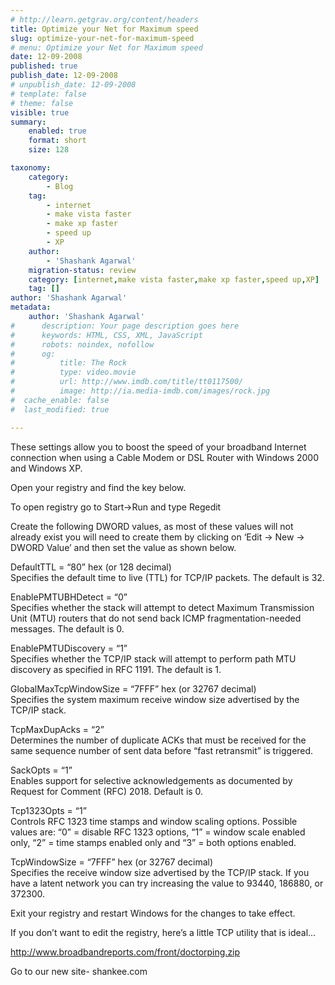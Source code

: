 ```yaml
---
# http://learn.getgrav.org/content/headers
title: Optimize your Net for Maximum speed
slug: optimize-your-net-for-maximum-speed
# menu: Optimize your Net for Maximum speed
date: 12-09-2008
published: true
publish_date: 12-09-2008
# unpublish_date: 12-09-2008
# template: false
# theme: false
visible: true
summary:
    enabled: true
    format: short
    size: 128

taxonomy:
    category:
        - Blog
    tag:
        - internet
        - make vista faster
        - make xp faster
        - speed up
        - XP
    author:
        - 'Shashank Agarwal'
    migration-status: review
    category: [internet,make vista faster,make xp faster,speed up,XP]
    tag: []
author: 'Shashank Agarwal'
metadata:
    author: 'Shashank Agarwal'
#      description: Your page description goes here
#      keywords: HTML, CSS, XML, JavaScript
#      robots: noindex, nofollow
#      og:
#          title: The Rock
#          type: video.movie
#          url: http://www.imdb.com/title/tt0117500/
#          image: http://ia.media-imdb.com/images/rock.jpg
#  cache_enable: false
#  last_modified: true

---
```


These settings allow you to boost the speed of your broadband Internet connection when using a Cable Modem or DSL Router with Windows 2000 and Windows XP.

Open your registry and find the key below.

  
To open registry go to Start->Run and type Regedit

Create the following DWORD values, as most of these values will not already exist you will need to create them by clicking on ‘Edit -> New -> DWORD Value’ and then set the value as shown below.

  
DefaultTTL = “80” hex (or 128 decimal)  
Specifies the default time to live (TTL) for TCP/IP packets. The default is 32.

EnablePMTUBHDetect = “0”  
Specifies whether the stack will attempt to detect Maximum Transmission Unit (MTU) routers that do not send back ICMP fragmentation-needed messages. The default is 0.

EnablePMTUDiscovery = “1”  
Specifies whether the TCP/IP stack will attempt to perform path MTU discovery as specified in RFC 1191. The default is 1.

GlobalMaxTcpWindowSize = “7FFF” hex (or 32767 decimal)  
Specifies the system maximum receive window size advertised by the TCP/IP stack.

TcpMaxDupAcks = “2”  
Determines the number of duplicate ACKs that must be received for the same sequence number of sent data before “fast retransmit” is triggered.

SackOpts = “1”  
Enables support for selective acknowledgements as documented by Request for Comment (RFC) 2018. Default is 0.

Tcp1323Opts = “1”  
Controls RFC 1323 time stamps and window scaling options. Possible values are: “0” = disable RFC 1323 options, “1” = window scale enabled only, “2” = time stamps enabled only and “3” = both options enabled.

TcpWindowSize = “7FFF” hex (or 32767 decimal)  
Specifies the receive window size advertised by the TCP/IP stack. If you have a latent network you can try increasing the value to 93440, 186880, or 372300.

Exit your registry and restart Windows for the changes to take effect.

If you don’t want to edit the registry, here’s a little TCP utility that is ideal…

http://www.broadbandreports.com/front/doctorping.zip

Go to our new site- shankee.com
